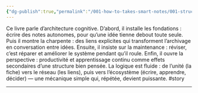 ```yaml
---
{"dg-publish":true,"permalink":"/001-how-to-takes-smart-notes/001-structure/b03-001-5-themes-majeurs/","noteIcon":""}
---
```



Ce livre parle d’architecture cognitive. D’abord, il installe les fondations : écrire des notes autonomes, pour qu’une idée tienne debout toute seule. Puis il montre la charpente : des liens explicites qui transforment l’archivage en conversation entre idées. Ensuite, il insiste sur la maintenance : réviser, c’est réparer et améliorer le système pendant qu’il roule. Enfin, il ouvre la perspective : productivité et apprentissage continu comme effets secondaires d’une structure bien pensée. La logique est fluide : de l’unité (la fiche) vers le réseau (les liens), puis vers l’écosystème (écrire, apprendre, décider) — une mécanique simple qui, répétée, devient puissante. #story

---